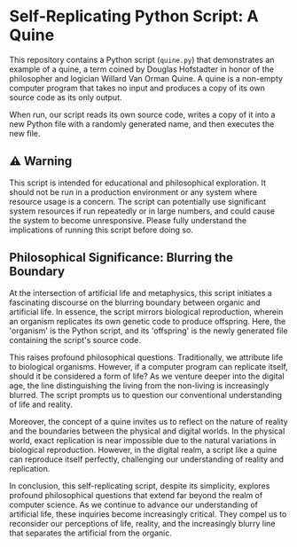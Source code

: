 # Self-Replicating Python Script: A Quine

This repository contains a Python script (`quine.py`) that demonstrates an example of a quine, a term coined by Douglas Hofstadter in honor of the philosopher and logician Willard Van Orman Quine. A quine is a non-empty computer program that takes no input and produces a copy of its own source code as its only output.

When run, our script reads its own source code, writes a copy of it into a new Python file with a randomly generated name, and then executes the new file.

## ⚠️ Warning

This script is intended for educational and philosophical exploration. It should not be run in a production environment or any system where resource usage is a concern. The script can potentially use significant system resources if run repeatedly or in large numbers, and could cause the system to become unresponsive. Please fully understand the implications of running this script before doing so.

## Philosophical Significance: Blurring the Boundary

At the intersection of artificial life and metaphysics, this script initiates a fascinating discourse on the blurring boundary between organic and artificial life. In essence, the script mirrors biological reproduction, wherein an organism replicates its own genetic code to produce offspring. Here, the 'organism' is the Python script, and its 'offspring' is the newly generated file containing the script's source code.

This raises profound philosophical questions. Traditionally, we attribute life to biological organisms. However, if a computer program can replicate itself, should it be considered a form of life? As we venture deeper into the digital age, the line distinguishing the living from the non-living is increasingly blurred. The script prompts us to question our conventional understanding of life and reality.

Moreover, the concept of a quine invites us to reflect on the nature of reality and the boundaries between the physical and digital worlds. In the physical world, exact replication is near impossible due to the natural variations in biological reproduction. However, in the digital realm, a script like a quine can reproduce itself perfectly, challenging our understanding of reality and replication.

In conclusion, this self-replicating script, despite its simplicity, explores profound philosophical questions that extend far beyond the realm of computer science. As we continue to advance our understanding of artificial life, these inquiries become increasingly critical. They compel us to reconsider our perceptions of life, reality, and the increasingly blurry line that separates the artificial from the organic.